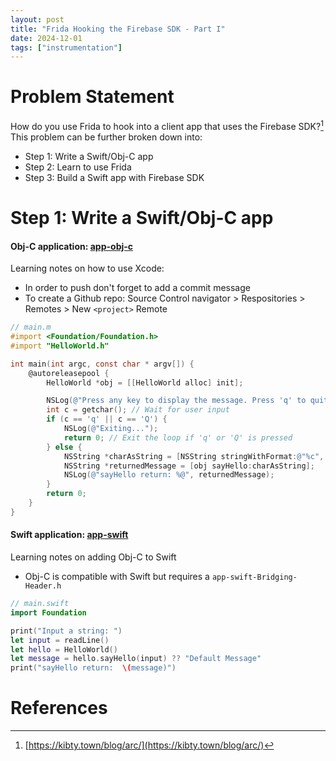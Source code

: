 ```yaml
---
layout: post
title: "Frida Hooking the Firebase SDK - Part I"
date: 2024-12-01
tags: ["instrumentation"]
---
```


# Problem Statement

How do you use Frida to hook into a client app that uses the Firebase SDK?[^1] This problem can be further broken down into:

* Step 1: Write a Swift/Obj-C app
* Step 2: Learn to use Frida
* Step 3: Build a Swift app with Firebase SDK

# Step 1: Write a Swift/Obj-C app

#### Obj-C application: [app-obj-c](https://github.com/JacksonKuo/app-obj-c)

Learning notes on how to use Xcode:
* In order to push don't forget to add a commit message
* To create a Github repo: Source Control navigator > Respositories > Remotes > New `<project>` Remote

```objective-c
// main.m
#import <Foundation/Foundation.h>
#import "HelloWorld.h"

int main(int argc, const char * argv[]) {
    @autoreleasepool {
        HelloWorld *obj = [[HelloWorld alloc] init];

        NSLog(@"Press any key to display the message. Press 'q' to quit.");
        int c = getchar(); // Wait for user input
        if (c == 'q' || c == 'Q') {
            NSLog(@"Exiting...");
            return 0; // Exit the loop if 'q' or 'Q' is pressed
        } else {
            NSString *charAsString = [NSString stringWithFormat:@"%c", c];
            NSString *returnedMessage = [obj sayHello:charAsString];
            NSLog(@"sayHello return: %@", returnedMessage);
        }
        return 0;
    }
}
``` 

#### Swift application: [app-swift](https://github.com/JacksonKuo/app-swift)

Learning notes on adding Obj-C to Swift
* Obj-C is compatible with Swift but requires a `app-swift-Bridging-Header.h`

```swift
// main.swift
import Foundation

print("Input a string: ")
let input = readLine()
let hello = HelloWorld()
let message = hello.sayHello(input) ?? "Default Message"
print("sayHello return:  \(message)")
```

# References
[^1]: [https://kibty.town/blog/arc/](https://kibty.town/blog/arc/)